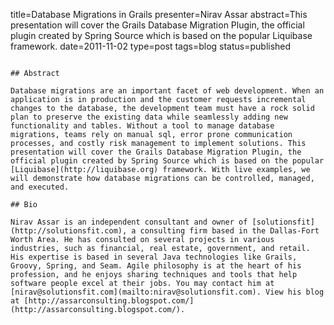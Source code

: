 title=Database Migrations in Grails
presenter=Nirav Assar
abstract=This presentation will cover the Grails Database Migration Plugin, the official plugin created by Spring Source which is based on the popular Liquibase framework.
date=2011-11-02
type=post
tags=blog
status=published
~~~~~~

## Abstract

Database migrations are an important facet of web development. When an application is in production and the customer requests incremental changes to the database, the development team must have a rock solid plan to preserve the existing data while seamlessly adding new functionality and tables. Without a tool to manage database migrations, teams rely on manual sql, error prone communication processes, and costly risk management to implement solutions. This presentation will cover the Grails Database Migration Plugin, the official plugin created by Spring Source which is based on the popular [Liquibase](http://liquibase.org) framework. With live examples, we will demonstrate how database migrations can be controlled, managed, and executed.

## Bio

Nirav Assar is an independent consultant and owner of [solutionsfit](http://solutionsfit.com), a consulting firm based in the Dallas-Fort Worth Area. He has consulted on several projects in various industries, such as financial, real estate, government, and retail. His expertise is based in several Java technologies like Grails, Groovy, Spring, and Seam. Agile philosophy is at the heart of his profession, and he enjoys sharing techniques and tools that help software people excel at their jobs. You may contact him at [nirav@solutionsfit.com](mailto:nirav@solutionsfit.com). View his blog at [http://assarconsulting.blogspot.com/](http://assarconsulting.blogspot.com/).
